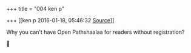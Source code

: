 +++
title = "004 ken p"

+++
[[ken p	2016-01-18, 05:46:32 [Source](https://groups.google.com/g/samskrita/c/Ugjy7qJ7Hss)]]



Why you can't have Open Pathshaalaa for readers without registration?  



